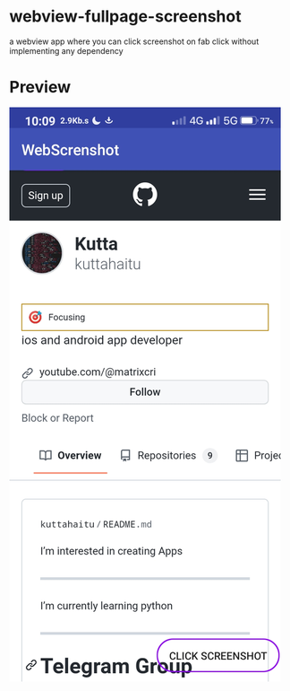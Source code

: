 # webview-fullpage-screenshot
a webview app where you can click screenshot on fab click without implementing any dependency 


<h1>Preview</h1>



![Example image](http://github.com/kuttahaitu/webview-fullpage-screenshot/blob/main/preview/p1.jpg)
